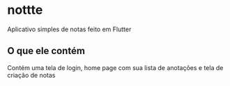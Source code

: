 # nottte

Aplicativo simples de notas feito em Flutter

## O que ele contém

Contém uma tela de login, home page com sua lista de anotações e tela de criação de notas
